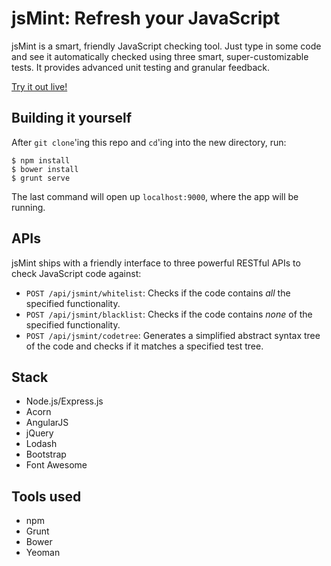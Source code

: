 # jsMint: Refresh your JavaScript

jsMint is a smart, friendly JavaScript checking tool. Just type in some code and see it automatically checked using three smart, super-customizable tests. It provides advanced unit testing and granular feedback. 

[Try it out live!](http://jsmint.herokuapp.com)

## Building it yourself

After `git clone`'ing this repo and `cd`'ing into the new directory, run:

```
$ npm install
$ bower install
$ grunt serve
```

The last command will open up `localhost:9000`, where the app will be running.

## APIs

jsMint ships with a friendly interface to three powerful RESTful APIs to check JavaScript code against:

* `POST /api/jsmint/whitelist`: Checks if the code contains *all* the specified functionality.
* `POST /api/jsmint/blacklist`: Checks if the code contains *none* of the specified functionality.
* `POST /api/jsmint/codetree`: Generates a simplified abstract syntax tree of the code and checks if it matches a specified test tree.

## Stack

* Node.js/Express.js
* Acorn
* AngularJS
* jQuery
* Lodash
* Bootstrap
* Font Awesome

## Tools used

* npm
* Grunt
* Bower
* Yeoman
